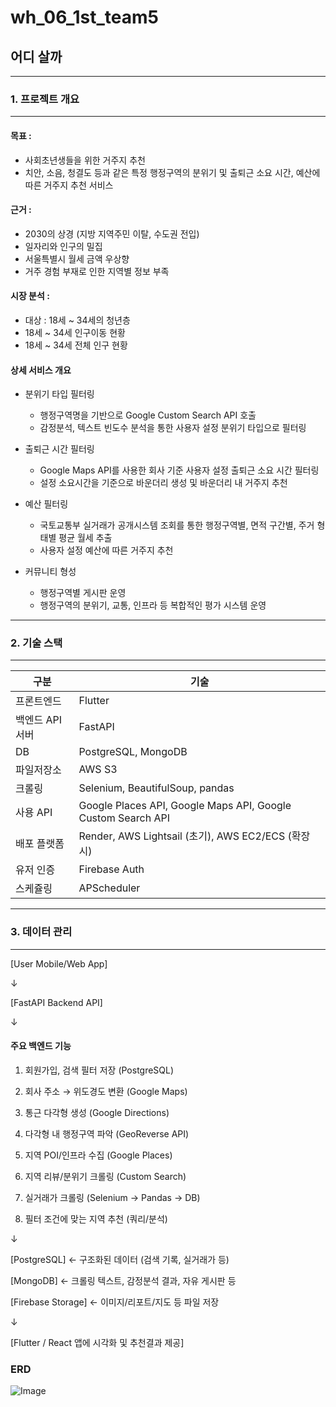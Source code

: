 # wh_06_1st_team5

## 어디 살까
---
### 1. 프로젝트 개요
---
#### 목표 : 
- 사회초년생들을 위한 거주지 추천
- 치안, 소음, 청결도 등과 같은 특정 행정구역의 분위기 및 
  출퇴근 소요 시간, 예산에 따른 거주지 추천 서비스

#### 근거 : 
- 2030의 상경 (지방 지역주민 이탈, 수도권 전입)
- 일자리와 인구의 밀집
- 서울특별시 월세 금액 우상향
- 거주 경험 부재로 인한 지역별 정보 부족

#### 시장 분석 :
- 대상 : 18세 ~ 34세의 청년층
 - 18세 ~ 34세 인구이동 현황
 - 18세 ~ 34세 전체 인구 현황

#### 상세 서비스 개요
- 분위기 타입 필터링
    - 행정구역명을 기반으로 Google Custom Search API 호출
    - 감정분석, 텍스트 빈도수 분석을 통한 사용자 설정 분위기 타입으로 필터링

- 출퇴근 시간 필터링
    - Google Maps API를 사용한 회사 기준 사용자 설정 출퇴근 소요 시간 필터링
    - 설정 소요시간을 기준으로 바운더리 생성 및 바운더리 내 거주지 추천

- 예산 필터링
    - 국토교통부 실거래가 공개시스템 조회를 통한 행정구역별, 면적 구간별, 주거 형태별 평균 월세 추출
    - 사용자 설정 예산에 따른 거주지 추천

- 커뮤니티 형성
    - 행정구역별 게시판 운영
    - 행정구역의 분위기, 교통, 인프라 등 복합적인 평가 시스템 운영
---
### 2. 기술 스택
---
|구분|기술|
|------|---|
|프론트엔드|Flutter|
|백엔드 API 서버|FastAPI|
|DB|PostgreSQL, MongoDB|
|파일저장소|AWS S3|
|크롤링|Selenium, BeautifulSoup, pandas|
|사용 API|Google Places API, Google Maps API, Google Custom Search API|
|배포 플랫폼|Render, AWS Lightsail (초기), AWS EC2/ECS (확장 시)|
|유저 인증|Firebase Auth|
|스케쥴링|APScheduler|
---
### 3. 데이터 관리
---
[User Mobile/Web App]

↓

[FastAPI Backend API]

↓

#### 주요 백엔드 기능

1. 회원가입, 검색 필터 저장 (PostgreSQL)

2. 회사 주소 → 위도경도 변환 (Google Maps)

3. 통근 다각형 생성 (Google Directions)

4. 다각형 내 행정구역 파악 (GeoReverse API)

5. 지역 POI/인프라 수집 (Google Places)

6. 지역 리뷰/분위기 크롤링 (Custom Search)

7. 실거래가 크롤링 (Selenium → Pandas → DB)

8. 필터 조건에 맞는 지역 추천 (쿼리/분석)

↓

[PostgreSQL] ← 구조화된 데이터 (검색 기록, 실거래가 등)

[MongoDB]   ← 크롤링 텍스트, 감정분석 결과, 자유 게시판 등

[Firebase Storage] ← 이미지/리포트/지도 등 파일 저장

↓

[Flutter / React 앱에 시각화 및 추천결과 제공]

### ERD

![Image](https://github.com/user-attachments/assets/cb7b1ff6-1663-478e-b1e4-57ef97d779c4)


